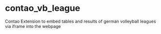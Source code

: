 contao_vb_league
================

Contao Extension to embed tables and results of german volleyball leagues via iframe into the webpage
